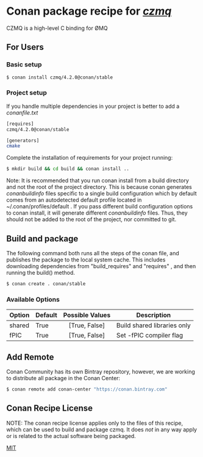 # Conan package recipe for [*czmq*](https://github.com/zeromq/czmq/)

CZMQ is a high-level C binding for ØMQ

<!-- # The packages generated with this **conanfile** can be found on [Bintray](https://bintray.com/conan-community/conan/opencv%3Aconan) -->

<!-- ## Issues

If you wish to report an issue or make a request for a package, please do so here:

[Issues Tracker](https://github.com/conan-community/community/issues) &rarr; aks for support and access -->

## For Users

### Basic setup

```bash
$ conan install czmq/4.2.0@conan/stable
```

### Project setup

If you handle multiple dependencies in your project is better to add a *conanfile.txt*

```bash
[requires]
czmq/4.2.0@conan/stable

[generators]
cmake
```

Complete the installation of requirements for your project running:

```bash
$ mkdir build && cd build && conan install ..
```

Note: It is recommended that you run conan install from a build directory and not the root of the project directory.  This is because conan generates *conanbuildinfo* files specific to a single build configuration which by default comes from an autodetected default profile located in ~/.conan/profiles/default .  If you pass different build configuration options to conan install, it will generate different *conanbuildinfo* files.  Thus, they should not be added to the root of the project, nor committed to git.

## Build and package

The following command both runs all the steps of the conan file, and publishes the package to the local system cache.  This includes downloading dependencies from "build_requires" and "requires" , and then running the build() method.

```bash
$ conan create . conan/stable
```

### Available Options

| Option | Default | Possible Values | Description                 |
| ------ | :------ | :-------------: | --------------------------- |
| shared | True    |  [True, False]  | Build shared libraries only |
| fPIC   | True    |  [True, False]  | Set -fPIC compiler flag     |

## Add Remote

Conan Community has its own Bintray repository, however, we are working to distribute all package in the Conan Center:

```bash
$ conan remote add conan-center "https://conan.bintray.com"
```

## Conan Recipe License

NOTE: The conan recipe license applies only to the files of this recipe, which can be used to build and package czmq.
It does *not* in any way apply or is related to the actual software being packaged.

[MIT](LICENSE)